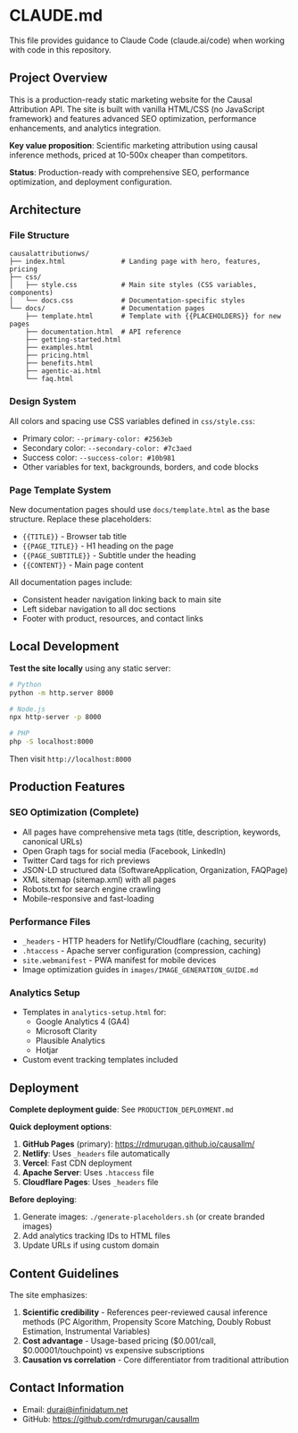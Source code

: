 # CLAUDE.md

This file provides guidance to Claude Code (claude.ai/code) when working with code in this repository.

## Project Overview

This is a production-ready static marketing website for the Causal Attribution API. The site is built with vanilla HTML/CSS (no JavaScript framework) and features advanced SEO optimization, performance enhancements, and analytics integration.

**Key value proposition**: Scientific marketing attribution using causal inference methods, priced at 10-500x cheaper than competitors.

**Status**: Production-ready with comprehensive SEO, performance optimization, and deployment configuration.

## Architecture

### File Structure

```
causalattributionws/
├── index.html              # Landing page with hero, features, pricing
├── css/
│   ├── style.css           # Main site styles (CSS variables, components)
│   └── docs.css            # Documentation-specific styles
└── docs/                   # Documentation pages
    ├── template.html       # Template with {{PLACEHOLDERS}} for new pages
    ├── documentation.html  # API reference
    ├── getting-started.html
    ├── examples.html
    ├── pricing.html
    ├── benefits.html
    ├── agentic-ai.html
    └── faq.html
```

### Design System

All colors and spacing use CSS variables defined in `css/style.css`:
- Primary color: `--primary-color: #2563eb`
- Secondary color: `--secondary-color: #7c3aed`
- Success color: `--success-color: #10b981`
- Other variables for text, backgrounds, borders, and code blocks

### Page Template System

New documentation pages should use `docs/template.html` as the base structure. Replace these placeholders:
- `{{TITLE}}` - Browser tab title
- `{{PAGE_TITLE}}` - H1 heading on the page
- `{{PAGE_SUBTITLE}}` - Subtitle under the heading
- `{{CONTENT}}` - Main page content

All documentation pages include:
- Consistent header navigation linking back to main site
- Left sidebar navigation to all doc sections
- Footer with product, resources, and contact links

## Local Development

**Test the site locally** using any static server:

```bash
# Python
python -m http.server 8000

# Node.js
npx http-server -p 8000

# PHP
php -S localhost:8000
```

Then visit `http://localhost:8000`

## Production Features

### SEO Optimization (Complete)
- All pages have comprehensive meta tags (title, description, keywords, canonical URLs)
- Open Graph tags for social media (Facebook, LinkedIn)
- Twitter Card tags for rich previews
- JSON-LD structured data (SoftwareApplication, Organization, FAQPage)
- XML sitemap (sitemap.xml) with all pages
- Robots.txt for search engine crawling
- Mobile-responsive and fast-loading

### Performance Files
- `_headers` - HTTP headers for Netlify/Cloudflare (caching, security)
- `.htaccess` - Apache server configuration (compression, caching)
- `site.webmanifest` - PWA manifest for mobile devices
- Image optimization guides in `images/IMAGE_GENERATION_GUIDE.md`

### Analytics Setup
- Templates in `analytics-setup.html` for:
  - Google Analytics 4 (GA4)
  - Microsoft Clarity
  - Plausible Analytics
  - Hotjar
- Custom event tracking templates included

## Deployment

**Complete deployment guide**: See `PRODUCTION_DEPLOYMENT.md`

**Quick deployment options**:
1. **GitHub Pages** (primary): https://rdmurugan.github.io/causallm/
2. **Netlify**: Uses `_headers` file automatically
3. **Vercel**: Fast CDN deployment
4. **Apache Server**: Uses `.htaccess` file
5. **Cloudflare Pages**: Uses `_headers` file

**Before deploying**:
1. Generate images: `./generate-placeholders.sh` (or create branded images)
2. Add analytics tracking IDs to HTML files
3. Update URLs if using custom domain

## Content Guidelines

The site emphasizes:
1. **Scientific credibility** - References peer-reviewed causal inference methods (PC Algorithm, Propensity Score Matching, Doubly Robust Estimation, Instrumental Variables)
2. **Cost advantage** - Usage-based pricing ($0.001/call, $0.00001/touchpoint) vs expensive subscriptions
3. **Causation vs correlation** - Core differentiator from traditional attribution

## Contact Information

- Email: durai@infinidatum.net
- GitHub: https://github.com/rdmurugan/causallm
